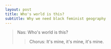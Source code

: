 ```yaml
---
layout: post
title: Who's world is this?
subtitle: Why we need black feminist geography
---
```


>Nas: Who's world is this?
>>Chorus: It's mine, it's mine, it's mine. 

